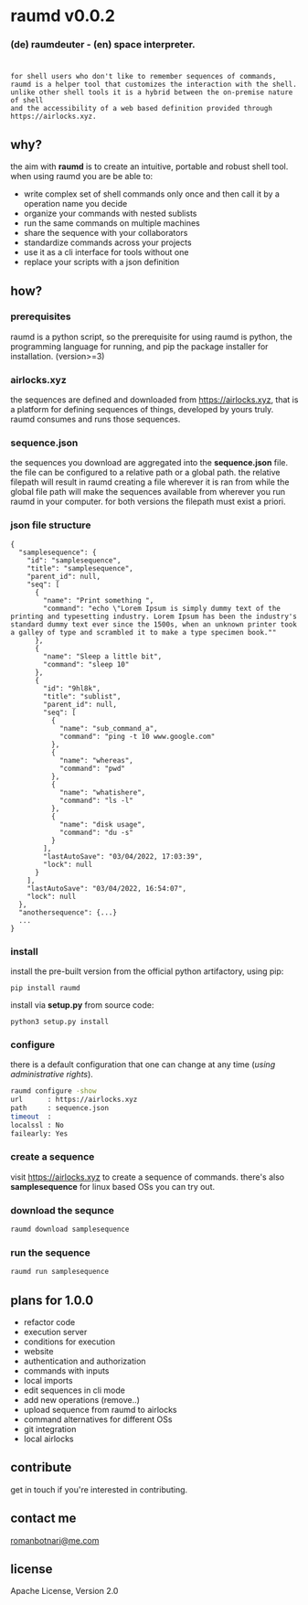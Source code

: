 # raumd v0.0.2
### (de) raumdeuter - (en) space interpreter.
#
```
for shell users who don't like to remember sequences of commands, 
raumd is a helper tool that customizes the interaction with the shell. 
unlike other shell tools it is a hybrid between the on-premise nature of shell 
and the accessibility of a web based definition provided through https://airlocks.xyz. 
```

## why?
the aim with **raumd** is to create an intuitive, portable and robust shell tool. when using raumd you are be able to:
- write complex set of shell commands only once and then call it by a operation name you decide 
- organize your commands with nested sublists 
- run the same commands on multiple machines 
- share the sequence with your collaborators
- standardize commands across your projects
- use it as a cli interface for tools without one
- replace your scripts with a json definition

## how?
### prerequisites
raumd is a python script, so the prerequisite for using raumd is python, the programming language for running, and pip the package installer for installation. (version>=3) 

### airlocks.xyz
the sequences are defined and downloaded from https://airlocks.xyz, that is a platform for defining sequences of things, developed by yours truly. raumd consumes and runs those sequences. 

### sequence.json
the sequences you download are aggregated into the **sequence.json** file. 
the file can be configured to a relative path or a global path. 
the relative filepath will result in raumd creating a file wherever it is ran from while the global file path will make the sequences available from wherever you run raumd in your computer. for both versions the filepath must exist a priori. 

### json file structure
```
{
  "samplesequence": {
    "id": "samplesequence",
    "title": "samplesequence",
    "parent_id": null,
    "seq": [
      {
        "name": "Print something ",
        "command": "echo \"Lorem Ipsum is simply dummy text of the printing and typesetting industry. Lorem Ipsum has been the industry's standard dummy text ever since the 1500s, when an unknown printer took a galley of type and scrambled it to make a type specimen book.""
      },
      {
        "name": "Sleep a little bit",
        "command": "sleep 10"
      },
      {
        "id": "9hl8k",
        "title": "sublist",
        "parent_id": null,
        "seq": [
          {
            "name": "sub_command_a",
            "command": "ping -t 10 www.google.com"
          },
          {
            "name": "whereas",
            "command": "pwd"
          },
          {
            "name": "whatishere",
            "command": "ls -l"
          },
          {
            "name": "disk usage",
            "command": "du -s"
          }
        ],
        "lastAutoSave": "03/04/2022, 17:03:39",
        "lock": null
      }
    ],
    "lastAutoSave": "03/04/2022, 16:54:07",
    "lock": null
  },
  "anothersequence": {...}
  ...
}
``` 

### install
install the pre-built version from the official python artifactory, using pip:
```
pip install raumd
```

install via **setup.py** from source code: 
```
python3 setup.py install  
```

### configure
there is a default configuration that one can change at any time (*using administrative rights*).

```sh
raumd configure -show                                               
url      : https://airlocks.xyz
path     : sequence.json
timeout  : 
localssl : No
failearly: Yes
```

### create a sequence
visit https://airlocks.xyz to create a sequence of commands.
there's also **samplesequence** for linux based OSs you can try out.

### download the sequnce
```sh
raumd download samplesequence             
```

### run the sequence
```sh
raumd run samplesequence
```

## plans for 1.0.0
- refactor code
- execution server
- conditions for execution
- website
- authentication and authorization
- commands with inputs
- local imports
- edit sequences in cli mode
- add new operations (remove..)
- upload sequence from raumd to airlocks
- command alternatives for different OSs
- git integration
- local airlocks

## contribute
get in touch if you're interested in contributing.

## contact me
romanbotnari@me.com

## license
Apache License, Version 2.0
